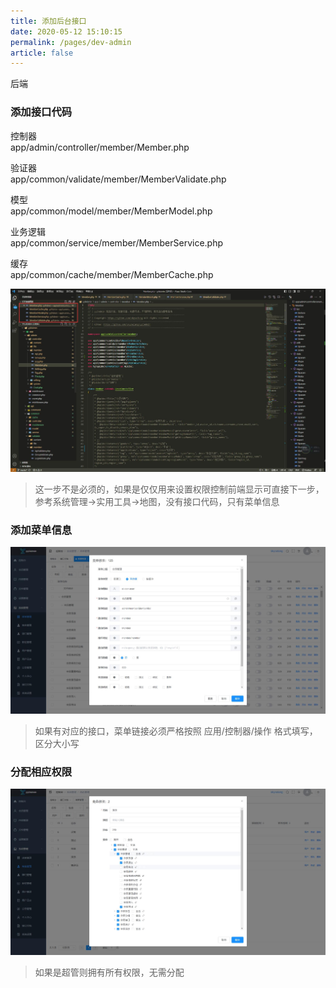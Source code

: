 ```yaml
---
title: 添加后台接口
date: 2020-05-12 15:10:15
permalink: /pages/dev-admin
article: false
---
```


后端

### 添加接口代码

控制器  
app/admin/controller/member/Member.php  

验证器  
app/common/validate/member/MemberValidate.php

模型  
app/common/model/member/MemberModel.php

业务逻辑  
app/common/service/member/MemberService.php

缓存  
app/common/cache/member/MemberCache.php

<img src="/img/dev/adminapi.jpg" alt="添加接口代码">

> 这一步不是必须的，如果是仅仅用来设置权限控制前端显示可直接下一步，参考系统管理->实用工具->地图，没有接口代码，只有菜单信息

### 添加菜单信息

<img src="/img/dev/adminmenu.jpg" alt="添加菜单信息">

> 如果有对应的接口，菜单链接必须严格按照 应用/控制器/操作 格式填写，区分大小写

### 分配相应权限

<img src="/img/dev/adminrole.jpg" alt="分配相应权限">

> 如果是超管则拥有所有权限，无需分配
